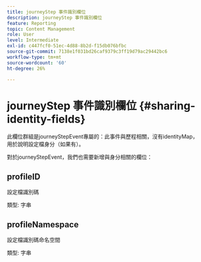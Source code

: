 ```yaml
---
title: journeyStep 事件識別欄位
description: journeyStep 事件識別欄位
feature: Reporting
topic: Content Management
role: User
level: Intermediate
exl-id: c447fcf0-51ec-4d88-8b2d-f15db076bfbc
source-git-commit: 7138e1f031bd26caf9379c3ff19d79ac29442bc6
workflow-type: tm+mt
source-wordcount: '60'
ht-degree: 26%

---
```


# journeyStep 事件識別欄位 {#sharing-identity-fields}

此欄位群組是journeyStepEvent專屬的：此事件與歷程相關，沒有identityMap，用於說明設定檔身分（如果有）。

對於journeyStepEvent，我們也需要新增與身分相關的欄位：

## profileID

設定檔識別碼

類型: 字串

## profileNamespace

設定檔識別碼命名空間

類型: 字串
